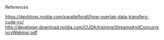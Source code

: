 References

https://devblogs.nvidia.com/parallelforall/how-overlap-data-transfers-cuda-cc/
http://developer.download.nvidia.com/CUDA/training/StreamsAndConcurrencyWebinar.pdf
